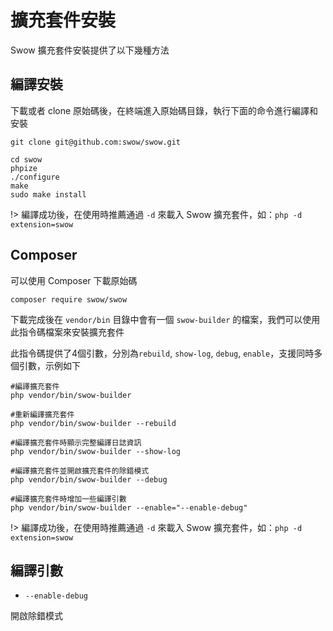 # 擴充套件安裝

Swow 擴充套件安裝提供了以下幾種方法

## 編譯安裝

下載或者 clone 原始碼後，在終端進入原始碼目錄，執行下面的命令進行編譯和安裝

```shell
git clone git@github.com:swow/swow.git

cd swow
phpize
./configure
make
sudo make install
```

!> 編譯成功後，在使用時推薦通過 `-d` 來載入 Swow 擴充套件，如：`php -d extension=swow`

## Composer

可以使用 Composer 下載原始碼

```shell
composer require swow/swow
```

下載完成後在 `vendor/bin` 目錄中會有一個 `swow-builder` 的檔案，我們可以使用此指令碼檔案來安裝擴充套件

此指令碼提供了4個引數，分別為`rebuild`, `show-log`, `debug`, `enable`，支援同時多個引數，示例如下

```shell
#編譯擴充套件
php vendor/bin/swow-builder

#重新編譯擴充套件
php vendor/bin/swow-builder --rebuild

#編譯擴充套件時顯示完整編譯日誌資訊
php vendor/bin/swow-builder --show-log

#編譯擴充套件並開啟擴充套件的除錯模式
php vendor/bin/swow-builder --debug

#編譯擴充套件時增加一些編譯引數
php vendor/bin/swow-builder --enable="--enable-debug"
```

!> 編譯成功後，在使用時推薦通過 `-d` 來載入 Swow 擴充套件，如：`php -d extension=swow`

## 編譯引數

* `--enable-debug`

開啟除錯模式
